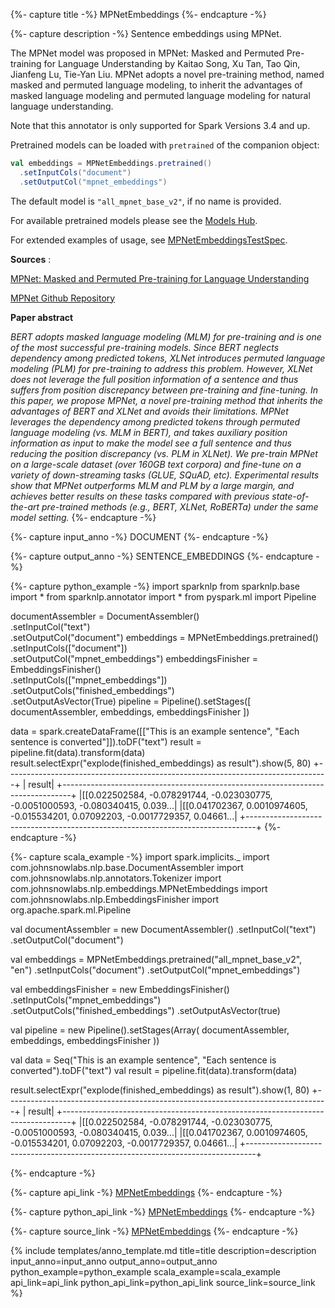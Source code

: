{%- capture title -%}
MPNetEmbeddings
{%- endcapture -%}

{%- capture description -%}
Sentence embeddings using MPNet.

The MPNet model was proposed in MPNet: Masked and Permuted Pre-training for Language
Understanding by Kaitao Song, Xu Tan, Tao Qin, Jianfeng Lu, Tie-Yan Liu. MPNet adopts a novel
pre-training method, named masked and permuted language modeling, to inherit the advantages of
masked language modeling and permuted language modeling for natural language understanding.

Note that this annotator is only supported for Spark Versions 3.4 and up.

Pretrained models can be loaded with `pretrained` of the companion object:

```scala
val embeddings = MPNetEmbeddings.pretrained()
  .setInputCols("document")
  .setOutputCol("mpnet_embeddings")
```

The default model is `"all_mpnet_base_v2"`, if no name is provided.

For available pretrained models please see the
[Models Hub](https://sparknlp.org/models?q=MPNet).

For extended examples of usage, see
[MPNetEmbeddingsTestSpec](https://github.com/JohnSnowLabs/spark-nlp/blob/master/src/test/scala/com/johnsnowlabs/nlp/embeddings/MPNetEmbeddingsTestSpec.scala).

**Sources** :

[MPNet: Masked and Permuted Pre-training for Language Understanding](https://arxiv.org/abs/2004.09297)

[MPNet Github Repository](https://github.com/microsoft/MPNet)

**Paper abstract**

*BERT adopts masked language modeling (MLM) for pre-training and is one of the most
successful pre-training models. Since BERT neglects dependency among predicted tokens, XLNet
introduces permuted language modeling (PLM) for pre-training to address this problem. However,
XLNet does not leverage the full position information of a sentence and thus suffers from
position discrepancy between pre-training and fine-tuning. In this paper, we propose MPNet, a
novel pre-training method that inherits the advantages of BERT and XLNet and avoids their
limitations. MPNet leverages the dependency among predicted tokens through permuted language
modeling (vs. MLM in BERT), and takes auxiliary position information as input to make the
model see a full sentence and thus reducing the position discrepancy (vs. PLM in XLNet). We
pre-train MPNet on a large-scale dataset (over 160GB text corpora) and fine-tune on a variety
of down-streaming tasks (GLUE, SQuAD, etc). Experimental results show that MPNet outperforms
MLM and PLM by a large margin, and achieves better results on these tasks compared with
previous state-of-the-art pre-trained methods (e.g., BERT, XLNet, RoBERTa) under the same
model setting.*
{%- endcapture -%}

{%- capture input_anno -%}
DOCUMENT
{%- endcapture -%}

{%- capture output_anno -%}
SENTENCE_EMBEDDINGS
{%- endcapture -%}

{%- capture python_example -%}
import sparknlp
from sparknlp.base import *
from sparknlp.annotator import *
from pyspark.ml import Pipeline

documentAssembler = DocumentAssembler() \
    .setInputCol("text") \
    .setOutputCol("document")
embeddings = MPNetEmbeddings.pretrained() \
    .setInputCols(["document"]) \
    .setOutputCol("mpnet_embeddings")
embeddingsFinisher = EmbeddingsFinisher() \
    .setInputCols(["mpnet_embeddings"]) \
    .setOutputCols("finished_embeddings") \
    .setOutputAsVector(True)
pipeline = Pipeline().setStages([
    documentAssembler,
    embeddings,
    embeddingsFinisher
])

data = spark.createDataFrame([["This is an example sentence", "Each sentence is converted"]]).toDF("text")
result = pipeline.fit(data).transform(data)
result.selectExpr("explode(finished_embeddings) as result").show(5, 80)
+--------------------------------------------------------------------------------+
|                                                                          result|
+--------------------------------------------------------------------------------+
|[[0.022502584, -0.078291744, -0.023030775, -0.0051000593, -0.080340415, 0.039...|
|[[0.041702367, 0.0010974605, -0.015534201, 0.07092203, -0.0017729357, 0.04661...|
+--------------------------------------------------------------------------------+
{%- endcapture -%}

{%- capture scala_example -%}
import spark.implicits._
import com.johnsnowlabs.nlp.base.DocumentAssembler
import com.johnsnowlabs.nlp.annotators.Tokenizer
import com.johnsnowlabs.nlp.embeddings.MPNetEmbeddings
import com.johnsnowlabs.nlp.EmbeddingsFinisher
import org.apache.spark.ml.Pipeline

val documentAssembler = new DocumentAssembler()
  .setInputCol("text")
  .setOutputCol("document")

val embeddings = MPNetEmbeddings.pretrained("all_mpnet_base_v2", "en")
  .setInputCols("document")
  .setOutputCol("mpnet_embeddings")

val embeddingsFinisher = new EmbeddingsFinisher()
  .setInputCols("mpnet_embeddings")
  .setOutputCols("finished_embeddings")
  .setOutputAsVector(true)

val pipeline = new Pipeline().setStages(Array(
  documentAssembler,
  embeddings,
  embeddingsFinisher
))

val data = Seq("This is an example sentence", "Each sentence is converted").toDF("text")
val result = pipeline.fit(data).transform(data)

result.selectExpr("explode(finished_embeddings) as result").show(1, 80)
+--------------------------------------------------------------------------------+
|                                                                          result|
+--------------------------------------------------------------------------------+
|[[0.022502584, -0.078291744, -0.023030775, -0.0051000593, -0.080340415, 0.039...|
|[[0.041702367, 0.0010974605, -0.015534201, 0.07092203, -0.0017729357, 0.04661...|
+--------------------------------------------------------------------------------+

{%- endcapture -%}

{%- capture api_link -%}
[MPNetEmbeddings](/api/com/johnsnowlabs/nlp/embeddings/MPNetEmbeddings)
{%- endcapture -%}

{%- capture python_api_link -%}
[MPNetEmbeddings](/api/python/reference/autosummary/sparknlp/annotator/embeddings/mpnet_embeddings/index.html#sparknlp.annotator.embeddings.mpnet_embeddings.MPNetEmbeddings)
{%- endcapture -%}

{%- capture source_link -%}
[MPNetEmbeddings](https://github.com/JohnSnowLabs/spark-nlp/tree/master/src/main/scala/com/johnsnowlabs/nlp/embeddings/MPNetEmbeddings.scala)
{%- endcapture -%}

{% include templates/anno_template.md
title=title
description=description
input_anno=input_anno
output_anno=output_anno
python_example=python_example
scala_example=scala_example
api_link=api_link
python_api_link=python_api_link
source_link=source_link
%}